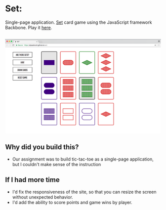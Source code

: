 # Set:
Single-page application. [Set](https://en.wikipedia.org/wiki/Set_(game)) card game using the JavaScript framework Backbone. Play it [here](https://alyssahursh.github.io/set).

## 
<kbd>![Set card game](/set.png?raw=true "Set card game")</kbd>

## Why did you build this?
* Our assignment was to build tic-tac-toe as a single-page application, but I couldn't make sense of the instruction

## If I had more time
* I'd fix the responsiveness of the site, so that you can resize the screen without unexpected behavior.
* I'd add the ability to score points and game wins by player.
